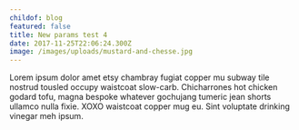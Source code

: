 ```yaml
---
childof: blog
featured: false
title: New params test 4
date: 2017-11-25T22:06:24.300Z
image: /images/uploads/mustard-and-chesse.jpg
---
```

Lorem ipsum dolor amet etsy chambray fugiat copper mu subway tile nostrud tousled occupy waistcoat slow-carb. Chicharrones hot chicken godard tofu, magna bespoke whatever gochujang tumeric jean shorts ullamco nulla fixie. XOXO waistcoat copper mug eu. Sint voluptate drinking vinegar meh ipsum.

